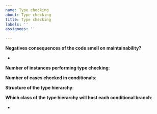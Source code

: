 ```yaml
---
name: Type checking
about: Type checking
title: Type checking
labels: ''
assignees: ''

---
```

**Negatives consequences of the code smell on maintainability?**

-

**Number of instances performing type checking**:

**Number of cases checked in conditionals**:

**Structure of the type hierarchy**:

**Which class of the type hierarchy will host each conditional branch**:

-
